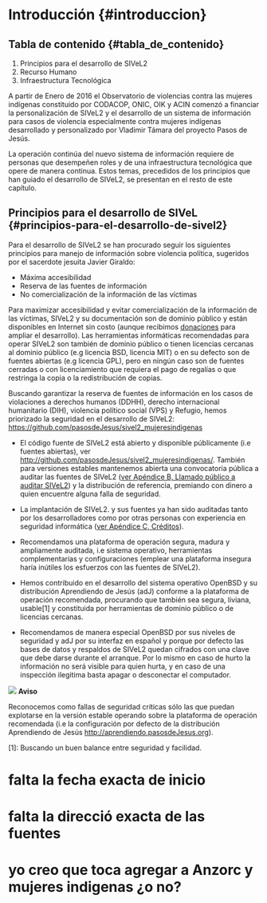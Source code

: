 # Introducción {#introduccion}

## Tabla de contenido {#tabla_de_contenido} 
1. Principios para el desarrollo de SIVeL2
2. Recurso Humano
3. Infraestructura Tecnológica

A partir de Enero de 2016 el Observatorio de violencias contra las mujeres indígenas constituido por CODACOP, ONIC, OIK y ACIN comenzó a financiar la personalización de SIVeL2 y el desarrollo de un sistema de información para casos de violencia especialmente contra mujeres indígenas desarrollado y personalizado por Vladimir Támara del proyecto Pasos de Jesús.

La operación continúa del nuevo sistema de información requiere de personas que desempeñen roles y de una infraestructura tecnológica que opere de manera continua. Estos temas, precedidos de los principios que han guiado el desarrollo de SIVeL2, se presentan en el resto de este capítulo.

## Principios para el desarrollo de SIVeL {#principios-para-el-desarrollo-de-sivel2}

Para el desarrollo de SIVeL2 se han procurado seguir los siguientes principios para manejo de información sobre violencia política, sugeridos por el sacerdote jesuita Javier Giraldo:

+ Máxima accesibilidad
+ Reserva de las fuentes de información
+ No comercialización de la información de las víctimas

Para maximizar accesibilidad y evitar comercialización de la información de las víctimas, SIVeL2 y su documentación son de dominio público y están disponibles en Internet sin costo (aunque recibimos [donaciones](http://www.pasosdejesus.org/index.php?pag=ayudenos) para ampliar el desarrollo). Las herramientas informáticas recomendadas para operar SIVeL2 son también de dominio público o tienen licencias cercanas al dominio público (e.g licencia BSD, licencia MIT) o en su defecto son de fuentes abiertas (e.g licencia GPL), pero en ningún caso son de fuentes cerradas o con licenciamiento que requiera el pago de regalías o que restringa la copia o la redistribución de copias.

Buscando garantizar la reserva de fuentes de información en los casos de violaciones a derechos humanos (DDHH), derecho internacional humanitario (DIH), violencia político social (VPS) y Refugio, hemos priorizado la seguridad en el desarrollo de SIVeL2:
https://github.com/pasosdeJesus/sivel2_mujeresindigenas
+ El código fuente de SIVeL2 está abierto y disponible públicamente (i.e fuentes abiertas), ver http://github.com/pasosdeJesus/sivel2_mujeresindigenas/. También para versiones estables mantenemos abierta una convocatoria pública a auditar las fuentes de SIVeL2 ([ver Apéndice B, Llamado público a auditar SIVeL2](https://venezuela.sjrlac.info/doc/html/llamado.html)) y la distribución de referencia, premiando con dinero a quien encuentre alguna falla de seguridad.

+ La implantación de SIVeL2. y sus fuentes ya han sido auditadas tanto por los desarrolladores como por otras personas con experiencia en seguridad informática ([ver Apéndice C, Créditos](https://venezuela.sjrlac.info/doc/html/creditos.html)).

+ Recomendamos una plataforma de operación segura, madura y ampliamente auditada, i.e sistema operativo, herramientas complementarias y configuraciones (emplear una plataforma insegura haría inútiles los esfuerzos con las fuentes de SIVeL2).

+ Hemos contribuido en el desarrollo del sistema operativo OpenBSD y su distribución Aprendiendo de Jesús (adJ) conforme a la plataforma de operación recomendada, procurando que también sea segura, liviana, usable[1] y constituida por herramientas de dominio público o de licencias cercanas.

+ Recomendamos de manera especial OpenBSD por sus niveles de seguridad y adJ por su interfaz en español y porque por defecto las bases de datos y respaldos de SIVeL2 quedan cifrados con una clave que debe darse durante el arranque. Por lo mismo en caso de hurto la información no será visible para quien hurta, y en caso de una inspección ilegitima basta apagar o desconectar el computador.

![](http://manual.winmerge.org/images/warning.gif)
**Aviso**

Reconocemos como fallas de seguridad críticas sólo las que puedan explotarse en la versión estable operando sobre la plataforma de operación recomendada (i.e la configuración por defecto de la distribución Aprendiendo de Jesús http://aprendiendo.pasosdeJesus.org).

[1]: Buscando un buen balance entre seguridad y facilidad.
# falta la fecha exacta de inicio
# falta la direcció exacta de las fuentes
# yo creo que toca agregar a Anzorc y mujeres indigenas ¿o no?
 


